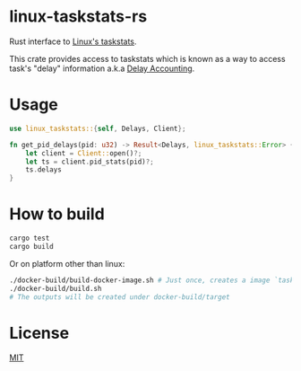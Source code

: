 linux-taskstats-rs
==================

Rust interface to [Linux's taskstats](https://www.kernel.org/doc/Documentation/accounting/taskstats.txt).

This crate provides access to taskstats which is known as a way to access task's "delay" information a.k.a [Delay Accounting](https://www.kernel.org/doc/html/latest/accounting/delay-accounting.html).


# Usage

```rust
use linux_taskstats::{self, Delays, Client};

fn get_pid_delays(pid: u32) -> Result<Delays, linux_taskstats::Error> {
    let client = Client::open()?;
    let ts = client.pid_stats(pid)?;
    ts.delays
}
```

# How to build

```sh
cargo test
cargo build
```

Or on platform other than linux:

```sh
./docker-build/build-docker-image.sh # Just once, creates a image `taskstats-build:latest`
./docker-build/build.sh
# The outputs will be created under docker-build/target
```

# License

[MIT](./LICENSE)

